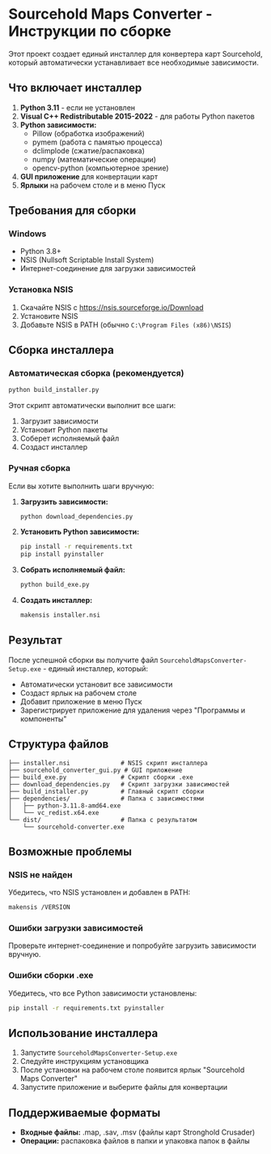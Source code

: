 # Sourcehold Maps Converter - Инструкции по сборке

Этот проект создает единый инсталлер для конвертера карт Sourcehold, который автоматически устанавливает все необходимые зависимости.

## Что включает инсталлер

1. **Python 3.11** - если не установлен
2. **Visual C++ Redistributable 2015-2022** - для работы Python пакетов
3. **Python зависимости:**
   - Pillow (обработка изображений)
   - pymem (работа с памятью процесса)
   - dclimplode (сжатие/распаковка)
   - numpy (математические операции)
   - opencv-python (компьютерное зрение)
4. **GUI приложение** для конвертации карт
5. **Ярлыки** на рабочем столе и в меню Пуск

## Требования для сборки

### Windows
- Python 3.8+
- NSIS (Nullsoft Scriptable Install System)
- Интернет-соединение для загрузки зависимостей

### Установка NSIS
1. Скачайте NSIS с https://nsis.sourceforge.io/Download
2. Установите NSIS
3. Добавьте NSIS в PATH (обычно `C:\Program Files (x86)\NSIS`)

## Сборка инсталлера

### Автоматическая сборка (рекомендуется)
```bash
python build_installer.py
```

Этот скрипт автоматически выполнит все шаги:
1. Загрузит зависимости
2. Установит Python пакеты
3. Соберет исполняемый файл
4. Создаст инсталлер

### Ручная сборка

Если вы хотите выполнить шаги вручную:

1. **Загрузить зависимости:**
   ```bash
   python download_dependencies.py
   ```

2. **Установить Python зависимости:**
   ```bash
   pip install -r requirements.txt
   pip install pyinstaller
   ```

3. **Собрать исполняемый файл:**
   ```bash
   python build_exe.py
   ```

4. **Создать инсталлер:**
   ```bash
   makensis installer.nsi
   ```

## Результат

После успешной сборки вы получите файл `SourceholdMapsConverter-Setup.exe` - единый инсталлер, который:

- Автоматически установит все зависимости
- Создаст ярлык на рабочем столе
- Добавит приложение в меню Пуск
- Зарегистрирует приложение для удаления через "Программы и компоненты"

## Структура файлов

```
├── installer.nsi              # NSIS скрипт инсталлера
├── sourcehold_converter_gui.py # GUI приложение
├── build_exe.py               # Скрипт сборки .exe
├── download_dependencies.py   # Скрипт загрузки зависимостей
├── build_installer.py         # Главный скрипт сборки
├── dependencies/              # Папка с зависимостями
│   ├── python-3.11.8-amd64.exe
│   └── vc_redist.x64.exe
└── dist/                      # Папка с результатом
    └── sourcehold-converter.exe
```

## Возможные проблемы

### NSIS не найден
Убедитесь, что NSIS установлен и добавлен в PATH:
```bash
makensis /VERSION
```

### Ошибки загрузки зависимостей
Проверьте интернет-соединение и попробуйте загрузить зависимости вручную.

### Ошибки сборки .exe
Убедитесь, что все Python зависимости установлены:
```bash
pip install -r requirements.txt pyinstaller
```

## Использование инсталлера

1. Запустите `SourceholdMapsConverter-Setup.exe`
2. Следуйте инструкциям установщика
3. После установки на рабочем столе появится ярлык "Sourcehold Maps Converter"
4. Запустите приложение и выберите файлы для конвертации

## Поддерживаемые форматы

- **Входные файлы:** .map, .sav, .msv (файлы карт Stronghold Crusader)
- **Операции:** распаковка файлов в папки и упаковка папок в файлы